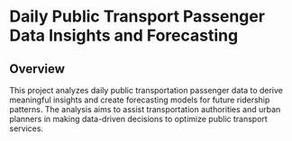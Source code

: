 # Daily Public Transport Passenger Data Insights and Forecasting

## Overview

This project analyzes daily public transportation passenger data to derive meaningful insights and create forecasting models for future ridership patterns. The analysis aims to assist transportation authorities and urban planners in making data-driven decisions to optimize public transport services.
